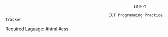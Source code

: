                                                              IUTPPT
                                                             
                                                  IUT Programming Practice Tracker


Required Laguage:
#html
#css
